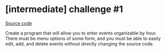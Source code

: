 # [intermediate] challenge #1

[Source code](https://github.com/ViiRaLe/DailyProgrammer/blob/master/Java/IntermediateChallenge1/IntermediateChallenge1.java)

Create a program that will allow you to enter events organizable by hour. There must be menu options of some form, and you must be able to easily edit, add, and delete events without directly changing the source code.